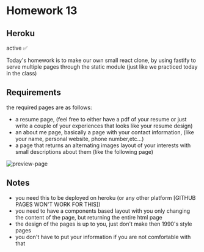 # Homework 13
## Heroku
active ✅


Today's homework is to make our own small react clone, by using fastify to serve multiple pages through the static module (just like we practiced today in the class)

## Requirements
the required pages are as follows:
- a resume page, (feel free to either have a pdf of your resume or just write a couple of your experiences that looks like your resume design)
- an about me page, basically a page with your contact information, (like your name, personal website, phone number,etc...)
- a page that returns an alternating images layout of your interests with small descriptions about them  (like the following page)

![preview-page](./assets/preview.png)


## Notes
- you need this to be deployed on heroku (or any other platform [GITHUB PAGES WON'T WORK FOR THIS])
- you need to have a components based layout with you only changing the content of the page, but returning the entire html page
- the design of the pages is up to you, just don't make then 1990's style pages 
- you don't have to put your information if you are not comfortable with that
